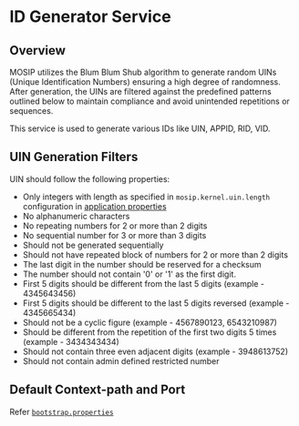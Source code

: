 # ID Generator Service

## Overview
MOSIP utilizes the Blum Blum Shub algorithm to generate random UINs (Unique Identification Numbers) ensuring a high degree of randomness. After generation, the UINs are filtered against the predefined patterns outlined below to maintain compliance and avoid unintended repetitions or sequences.

This service is used to generate various IDs like UIN, APPID, RID, VID.

## UIN Generation Filters
UIN should follow the following properties:
* Only integers with length as specified in `mosip.kernel.uin.length` configuration in [application properties](https://docs.mosip.io/1.2.0/modules/module-configuration#application-properties)
* No alphanumeric characters
* No repeating numbers for 2 or more than 2 digits
* No sequential number for 3 or more than 3 digits
* Should not be generated sequentially
* Should not have repeated block of numbers for 2 or more than 2 digits
* The last digit in the number should be reserved for a checksum
* The number should not contain '0' or '1' as the first digit.
* First 5 digits should be different from the last 5 digits (example - 4345643456)
* First 5 digits should be different to the last 5 digits reversed (example - 4345665434)
* Should not be a cyclic figure (example - 4567890123, 6543210987) 
* Should be different from the repetition of the first two digits 5 times (example - 3434343434)
* Should not contain three even adjacent digits (example - 3948613752)
* Should not contain admin defined restricted number

## Default Context-path and Port
Refer [`bootstrap.properties`](src/main/resources/bootstrap.properties)

